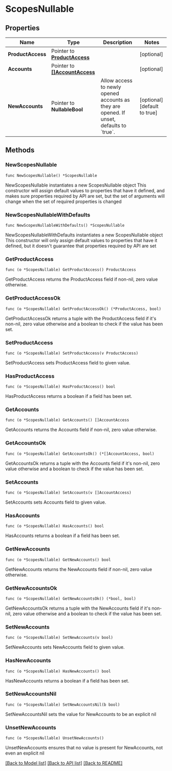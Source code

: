 # ScopesNullable

## Properties

Name | Type | Description | Notes
------------ | ------------- | ------------- | -------------
**ProductAccess** | Pointer to [**ProductAccess**](ProductAccess.md) |  | [optional] 
**Accounts** | Pointer to [**[]AccountAccess**](AccountAccess.md) |  | [optional] 
**NewAccounts** | Pointer to **NullableBool** | Allow access to newly opened accounts as they are opened. If unset, defaults to &#x60;true&#x60;. | [optional] [default to true]

## Methods

### NewScopesNullable

`func NewScopesNullable() *ScopesNullable`

NewScopesNullable instantiates a new ScopesNullable object
This constructor will assign default values to properties that have it defined,
and makes sure properties required by API are set, but the set of arguments
will change when the set of required properties is changed

### NewScopesNullableWithDefaults

`func NewScopesNullableWithDefaults() *ScopesNullable`

NewScopesNullableWithDefaults instantiates a new ScopesNullable object
This constructor will only assign default values to properties that have it defined,
but it doesn't guarantee that properties required by API are set

### GetProductAccess

`func (o *ScopesNullable) GetProductAccess() ProductAccess`

GetProductAccess returns the ProductAccess field if non-nil, zero value otherwise.

### GetProductAccessOk

`func (o *ScopesNullable) GetProductAccessOk() (*ProductAccess, bool)`

GetProductAccessOk returns a tuple with the ProductAccess field if it's non-nil, zero value otherwise
and a boolean to check if the value has been set.

### SetProductAccess

`func (o *ScopesNullable) SetProductAccess(v ProductAccess)`

SetProductAccess sets ProductAccess field to given value.

### HasProductAccess

`func (o *ScopesNullable) HasProductAccess() bool`

HasProductAccess returns a boolean if a field has been set.

### GetAccounts

`func (o *ScopesNullable) GetAccounts() []AccountAccess`

GetAccounts returns the Accounts field if non-nil, zero value otherwise.

### GetAccountsOk

`func (o *ScopesNullable) GetAccountsOk() (*[]AccountAccess, bool)`

GetAccountsOk returns a tuple with the Accounts field if it's non-nil, zero value otherwise
and a boolean to check if the value has been set.

### SetAccounts

`func (o *ScopesNullable) SetAccounts(v []AccountAccess)`

SetAccounts sets Accounts field to given value.

### HasAccounts

`func (o *ScopesNullable) HasAccounts() bool`

HasAccounts returns a boolean if a field has been set.

### GetNewAccounts

`func (o *ScopesNullable) GetNewAccounts() bool`

GetNewAccounts returns the NewAccounts field if non-nil, zero value otherwise.

### GetNewAccountsOk

`func (o *ScopesNullable) GetNewAccountsOk() (*bool, bool)`

GetNewAccountsOk returns a tuple with the NewAccounts field if it's non-nil, zero value otherwise
and a boolean to check if the value has been set.

### SetNewAccounts

`func (o *ScopesNullable) SetNewAccounts(v bool)`

SetNewAccounts sets NewAccounts field to given value.

### HasNewAccounts

`func (o *ScopesNullable) HasNewAccounts() bool`

HasNewAccounts returns a boolean if a field has been set.

### SetNewAccountsNil

`func (o *ScopesNullable) SetNewAccountsNil(b bool)`

 SetNewAccountsNil sets the value for NewAccounts to be an explicit nil

### UnsetNewAccounts
`func (o *ScopesNullable) UnsetNewAccounts()`

UnsetNewAccounts ensures that no value is present for NewAccounts, not even an explicit nil

[[Back to Model list]](../README.md#documentation-for-models) [[Back to API list]](../README.md#documentation-for-api-endpoints) [[Back to README]](../README.md)



